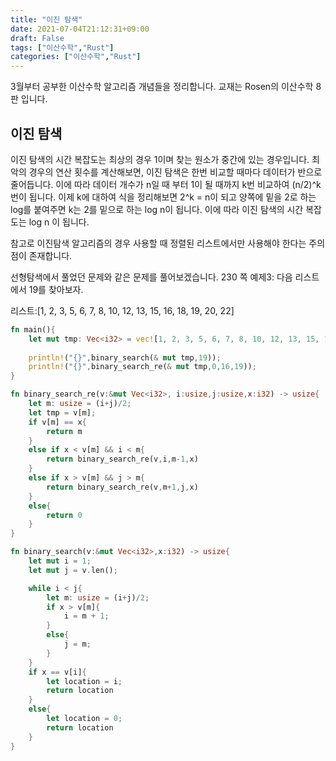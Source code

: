 ```yaml
---
title: "이진 탐색"
date: 2021-07-04T21:12:31+09:00
draft: False
tags: ["이산수학","Rust"]
categories: ["이산수학","Rust"]
---
```


3월부터 공부한 이산수학 알고리즘 개념들을 정리합니다. 교재는 Rosen의 이산수학 8판 입니다.

## 이진 탐색

이진 탐색의 시간 복잡도는 최상의 경우 1이며 찾는 원소가 중간에 있는 경우입니다. 최악의 경우의 연산 횟수를 계산해보면, 이진 탐색은 한번 비교할 때마다 데이터가 반으로 줄어듭니다. 이에 따라 데이터 개수가 n일 때 부터 1이 될 때까지 k번 비교하여 (n/2)^k 번이 됩니다. 이제 k에 대하여 식을 정리해보면 2^k = n이 되고 양쪽에 밑을 2로 하는 log를 붙여주면 k는 2를 밑으로 하는 log n이 됩니다. 이에 따라 이진 탐색의 시간 복잡도는 log n 이 됩니다.

참고로 이진탐색 알고리즘의 경우 사용할 때 정렬된 리스트에서만 사용해야 한다는 주의점이 존재합니다.

선형탐색에서 풀었던 문제와 같은 문제를 풀어보겠습니다.
230 쪽 예제3: 다음 리스트에서 19를 찾아보자.

리스트:[1, 2, 3, 5, 6, 7, 8, 10, 12, 13, 15, 16, 18, 19, 20, 22]

```Rust
fn main(){
    let mut tmp: Vec<i32> = vec![1, 2, 3, 5, 6, 7, 8, 10, 12, 13, 15, 16, 18, 19, 20, 22];
    
    println!("{}",binary_search(& mut tmp,19));
    println!("{}",binary_search_re(& mut tmp,0,16,19));
}

fn binary_search_re(v:&mut Vec<i32>, i:usize,j:usize,x:i32) -> usize{
    let m: usize = (i+j)/2;
    let tmp = v[m];
    if v[m] == x{
        return m
    }
    else if x < v[m] && i < m{
        return binary_search_re(v,i,m-1,x)
    }
    else if x > v[m] && j > m{
        return binary_search_re(v,m+1,j,x)
    }
    else{
        return 0
    }
}

fn binary_search(v:&mut Vec<i32>,x:i32) -> usize{
    let mut i = 1;
    let mut j = v.len();

    while i < j{
        let m: usize = (i+j)/2;
        if x > v[m]{
            i = m + 1;
        }
        else{
            j = m;
        }
    }
    if x == v[i]{
        let location = i;
        return location
    }
    else{
        let location = 0;
        return location
    }
}

```